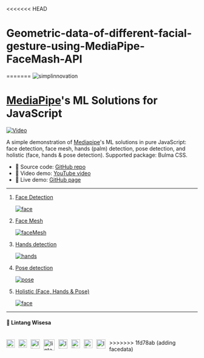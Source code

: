 <<<<<<< HEAD
# Geometric-data-of-different-facial-gesture-using-MediaPipe-FaceMash-API
=======
![simplinnovation](https://1.bp.blogspot.com/-wStk0VZDfMk/YCC0GIRPrDI/AAAAAAAAAGc/1yj7IOUedvoeO1CuCxq7ETLW0FqXni6mwCLcBGAsYHQ/s320/logotext.png)

# __[MediaPipe](https://github.com/google/mediapipe)'s ML Solutions for JavaScript__

[![Video](https://img.youtube.com/vi/kuY-m6id4F4/0.jpg)](https://youtu.be/kuY-m6id4F4)

A simple demonstration of [Mediapipe](https://github.com/google/mediapipe)'s ML solutions in pure JavaScript: face detection, face mesh, hands (palm) detection, pose detection, and holistic (face, hands & pose detection). Supported package: Bulma CSS.

- 📝 Source code: [GitHub repo](https://github.com/LintangWisesa/MediaPipe-in-JavaScript)
- 🎥 Video demo: [YouTube video](https://youtu.be/kuY-m6id4F4)
- 🎉 Live demo: [GitHub page](https://lintangwisesa.github.io/MediaPipe-in-JavaScript/index.html)

<hr>

1. [Face Detection](https://lintangwisesa.github.io/MediaPipe-in-JavaScript/face.html)

    [![face](/img/a.png)](https://youtu.be/kuY-m6id4F4)

1. [Face Mesh](https://lintangwisesa.github.io/MediaPipe-in-JavaScript/faceMesh.html)


    [![faceMesh](/img/b.png)](https://youtu.be/kuY-m6id4F4)

1. [Hands detection](https://lintangwisesa.github.io/MediaPipe-in-JavaScript/hands.html)


    [![hands](/img/c.png)](https://youtu.be/kuY-m6id4F4)

1. [Pose detection](https://lintangwisesa.github.io/MediaPipe-in-JavaScript/pose.html)

    [![pose](/img/d.png)](https://youtu.be/kuY-m6id4F4)

1. [Holistic (Face, Hands & Pose)](https://lintangwisesa.github.io/MediaPipe-in-JavaScript/holistic.html)

    [![face](/img/e.png)](https://youtu.be/kuY-m6id4F4)

<hr>

#### 🍔 Lintang Wisesa

<br>

<a href="mailto: lintangwisesa@ymail.com">
  <img align="left" style="margin-right:10px" alt="lintang ymail" width="22px" src="https://camo.githubusercontent.com/b6e5ff081d7552ec05656de193794847e14d47ad/68747470733a2f2f732e79696d672e636f6d2f63762f61706976322f6d79632f6d61696c2f4d61696c5f694f535f6170705f69636f6e2e706e67" />
</a>

<a href="https://web.facebook.com/lintangbagus/">
  <img align="left" style="margin-right:10px" alt="lintang facebook" width="22px" src="https://camo.githubusercontent.com/a461898d72dd9f4c8c526dfcca9dfdc8a8c69605/68747470733a2f2f75706c6f61642e77696b696d656469612e6f72672f77696b6970656469612f636f6d6d6f6e732f7468756d622f352f35312f46616365626f6f6b5f665f6c6f676f5f253238323031392532392e7376672f3130323470782d46616365626f6f6b5f665f6c6f676f5f253238323031392532392e7376672e706e67" />
</a>

<a href="https://twitter.com/Lintang_Wisesa">
  <img style="margin-right:10px" align="left" alt="lintang twitter" width="24px" src="https://camo.githubusercontent.com/b6943877f3d8a1269974b9f820388403ee2b1978/68747470733a2f2f332e62702e626c6f6773706f742e636f6d2f2d4e786f754d6d7a32624f592f54385f61633937636573492f41414141414141414767302f65337659315f62646e62452f73313630302f547769747465722b6c6f676f2b323031322e706e67" />
</a>

<a href="https://www.youtube.com/user/lintangbagus">
  <img style="margin-right:10px" align="left" alt="lintang youtube" width="29px" src="https://www.pinclipart.com/picdir/big/55-557137_a-quiet-drifter-takes-a-janitorial-job-at.png" />
</a>

<a href="https://www.linkedin.com/in/lintangwisesa/">
  <img style="margin-right:10px" align="left" alt="lintang linkedin" width="24px" src="https://camo.githubusercontent.com/0d70d8c72e2f45755511d6799489dc49d0e325f0/68747470733a2f2f692e70696e696d672e636f6d2f6f726967696e616c732f63652f30392f33632f63653039336337323134616433353762623636356366643266363661386236622e706e67" />
</a>

<a href="https://github.com/LintangWisesa">
  <img style="margin-right:10px" align="left" alt="lintang github" width="23px" src="https://camo.githubusercontent.com/11406e7ae7d4716fcc586cddf450451576d71bef/68747470733a2f2f696d6167652e666c617469636f6e2e636f6d2f69636f6e732f7376672f32352f32353233312e737667" />
</a>

<a href="https://www.hackster.io/lintangwisesa">
  <img style="margin-right:10px" align="left" alt="lintang hackster" width="23px" src="https://user-images.githubusercontent.com/10383395/49821324-358fa080-fda0-11e8-8b00-def2a67fc598.png" />
</a>

<a href="https://lintangwisesa.github.io/me/">
  <img style="margin-right:10px" align="left" alt="lintang bio" width="24px" src="https://avatars2.githubusercontent.com/u/30064213?s=460&u=6640a1c3d5c1892283e1c273006755de8d32fa59&v=4" />
</a>
>>>>>>> 1fd78ab (adding facedata)
